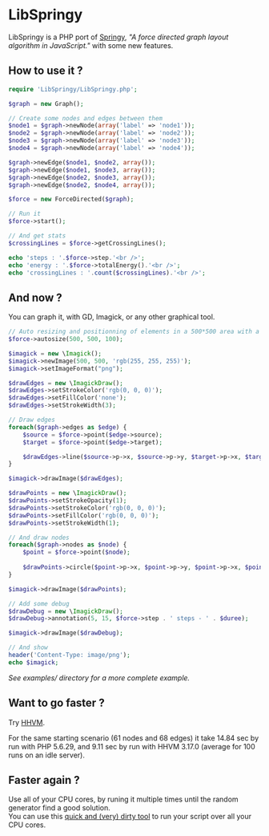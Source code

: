 LibSpringy
====

LibSpringy is a PHP port of [Springy](https://github.com/dhotson/springy), *"A force directed graph layout algorithm in JavaScript."* with some new features.

How to use it ?
----
```php
require 'LibSpringy/LibSpringy.php';

$graph = new Graph();

// Create some nodes and edges between them
$node1 = $graph->newNode(array('label' => 'node1'));
$node2 = $graph->newNode(array('label' => 'node2'));
$node3 = $graph->newNode(array('label' => 'node3'));
$node4 = $graph->newNode(array('label' => 'node4'));

$graph->newEdge($node1, $node2, array());
$graph->newEdge($node1, $node3, array());
$graph->newEdge($node2, $node3, array());
$graph->newEdge($node2, $node4, array());

$force = new ForceDirected($graph);

// Run it
$force->start();

// And get stats
$crossingLines = $force->getCrossingLines();

echo 'steps : '.$force->step.'<br />';
echo 'energy : '.$force->totalEnergy().'<br />';
echo 'crossingLines : '.count($crossingLines).'<br />';
```

And now ?
----
You can graph it, with GD, Imagick, or any other graphical tool.
```php
// Auto resizing and positionning of elements in a 500*500 area with a margin of 100
$force->autosize(500, 500, 100);

$imagick = new \Imagick();
$imagick->newImage(500, 500, 'rgb(255, 255, 255)');
$imagick->setImageFormat("png");

$drawEdges = new \ImagickDraw();
$drawEdges->setStrokeColor('rgb(0, 0, 0)');
$drawEdges->setFillColor('none');	
$drawEdges->setStrokeWidth(3);

// Draw edges
foreach($graph->edges as $edge) {
	$source = $force->point($edge->source);
	$target = $force->point($edge->target);

	$drawEdges->line($source->p->x, $source->p->y, $target->p->x, $target->p->y);
}

$imagick->drawImage($drawEdges);

$drawPoints = new \ImagickDraw();
$drawPoints->setStrokeOpacity(1);
$drawPoints->setStrokeColor('rgb(0, 0, 0)');
$drawPoints->setFillColor('rgb(0, 0, 0)');
$drawPoints->setStrokeWidth(1);

// And draw nodes
foreach($graph->nodes as $node) {
	$point = $force->point($node);
	
	$drawPoints->circle($point->p->x, $point->p->y, $point->p->x, $point->p->y+20);
}

$imagick->drawImage($drawPoints);

// Add some debug
$drawDebug = new \ImagickDraw();
$drawDebug->annotation(5, 15, $force->step . ' steps - ' . $duree);

$imagick->drawImage($drawDebug);

// And show
header('Content-Type: image/png');
echo $imagick;
```

*See examples/ directory for a more complete example.*

Want to go faster ?
----
Try [HHVM](https://github.com/facebook/hhvm).

For the same starting scenario (61 nodes and 68 edges) it take 14.84 sec by run with PHP 5.6.29, and 9.11 sec by run with HHVM 3.17.0 (average for 100 runs on an idle server).


Faster again ?
----
Use all of your CPU cores, by runing it multiple times until the random generator find a good solution.  
You can use this [quick and (very) dirty tool](https://github.com/LaurentTD/Qvdm) to run your script over all your CPU cores.